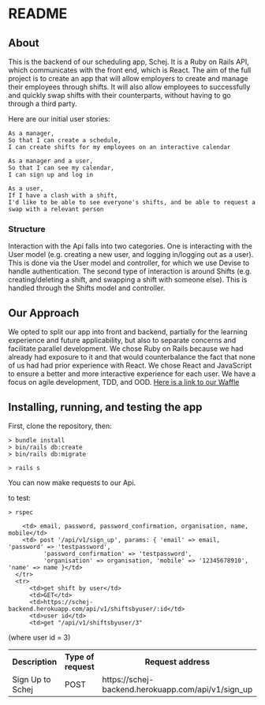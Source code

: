 # README

## About
This is the backend of our scheduling app, Schej. It is a Ruby on Rails API, which communicates with the front end, which is React. The aim of the full project is to create an app that will allow employers to create and manage their employees through shifts. It will also allow employees to successfully and quickly swap shifts with their counterparts, without having to go through a third party.

Here are our initial user stories:

```
As a manager,
So that I can create a schedule,
I can create shifts for my employees on an interactive calendar

As a manager and a user,
So that I can see my calendar,
I can sign up and log in

As a user,
If I have a clash with a shift,
I'd like to be able to see everyone's shifts, and be able to request a swap with a relevant person
```

### Structure
Interaction with the Api falls into two categories. One is interacting with the User model (e.g. creating a new user, and logging in/logging out as a user). This is done via the User model and controller, for which we use Devise to handle authentication.
The second type of interaction is around Shifts (e.g. creating/deleting a shift, and swapping a shift with someone else). This is handled through the Shifts model and controller.

## Our Approach
We opted to split our app into front and backend, partially for the learning experience and future applicability, but also to separate concerns and facilitate parallel development. We chose Ruby on Rails because we had already had exposure to it and that would counterbalance the fact that none of us had had prior experience with React. We chose React and JavaScript to ensure a better and more interactive experience for each user.
We have a focus on agile development, TDD, and OOD.
[Here is a link to our Waffle](https://waffle.io/jebax/SchejFrontend)

## Installing, running, and testing the app
First, clone the repository, then:

```
> bundle install
> bin/rails db:create
> bin/rails db:migrate

> rails s
```
You can now make requests to our Api.

to test:
```
> rspec
```
<table>
    <tr>
       <th>Description</th>
       <th>Type of request</th>
       <th>Request address</th>
       <th>Params</th>
       <th>Example call</th>
     </tr>
     <tr>
        <td> Sign Up to Schej</td>
        <td> POST </td>
        <td> https://schej-backend.herokuapp.com/api/v1/sign_up</td>

        <td> email, password, password_confirmation, organisation, name, mobile</td>
        <td> post '/api/v1/sign_up', params: { 'email' => email, 'password' => 'testpassword',
              'password_confirmation' => 'testpassword',
              'organisation' => organisation, 'mobile' => '12345678910', 'name' => name }</td>
      </tr>
      <tr>
          <td>get shift by user</td>
          <td>GET</td>
          <td>https://schej-backend.herokuapp.com/api/v1/shiftsbyuser/:id</td>
          <td>user id</td>
          <td>get "/api/v1/shiftsbyuser/3"
  (where user id = 3)</td>
      </tr>

   </table>
